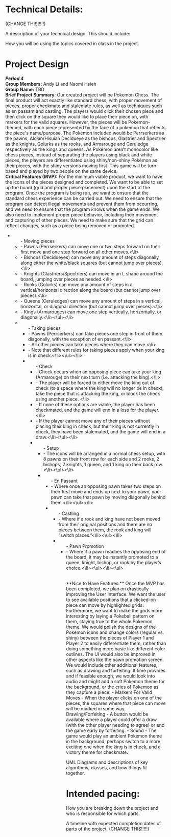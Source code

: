 
# Technical Details:

(CHANGE THIS!!!!!)

A description of your technical design. This should include: 
   
How you will be using the topics covered in class in the project.
     
# Project Design
_**Period 4**_
<br>
**Group Members:** Andy Li and Naomi Hsieh
<br>
**Group Name:** TBD
<br>
**Brief Project Summary**: 
Our created project will be Pokemon Chess. The final product will act exactly like standard chess, with proper movement of pieces, proper checkmate and stalemate rules, as well as techniques such as en passant and castling. The players would click their chosen piece and then click on the square they would like to place their piece on, with markers for the valid squares. However, the pieces will be Pokemon-themed, with each piece represented by the face of a pokemon that reflects the piece's name/purpose. The Pokémon included would be Perrserkers as the pawns, Alolan/Hisuian Decidueye as the bishops, Glastrier and Spectrier as the knights, Golurks as the rooks, and Armarouge and Ceruledge respectively as the kings and queens. As Pokémon aren’t monocolor like chess pieces, instead of separating the players using black and white pieces, the players are differentiated using shiny/non-shiny Pokémon as their pieces, with the shiny versions moving first. This game will be turn-based and played by two people on the same device. 
<br>
**Critical Features (MVP):** For the minimum viable product, we want to have the icons of the pieces designed and completed. We want to be able to set up the board (grid and proper piece placement) upon the start of the program. Once the program is being run, we want to ensure that the standard chess experience can be carried out. We need to ensure that the program can detect illegal movements and prevent them from occurring, and we need to ensure that the program knows when the game ends. We also need to implement proper piece behavior, including their movement and capturing of other pieces. We need to make sure that the grid can reflect changes, such as a piece being removed or promoted.
		<ul><li><ul>- Moving pieces 
			<li>- Pawns (Perrserkers) can move one or two steps forward on their first move and one step forward on all other moves.<\li>
			<li>- Bishops (Decidueyes) can move any amount of steps diagonally along either the white/black squares (but cannot jump over pieces).<\li>
			<li>- Knights (Glastriers/Spectriers) can move in an L shape around the board, jumping over pieces as needed.<\li>
			<li>- Rooks (Golurks) can move any amount of steps in a vertical/horizontal direction along the board (but cannot jump over pieces).<\li>
			<li>- Queens (Ceruledges) can move any amount of steps in a  vertical, horizontal, or diagonal direction (but cannot jump over pieces).<\li>
			<li>- Kings (Armarouges) can move one step vertically, horizontally, or diagonally.<\li><\ul><\li>
		<li><ul>- Taking pieces
			<li>- Pawns (Perrserkers) can take pieces one step in front of them diagonally, with the exception of en passant.<\li>
			<li>- All other pieces can take pieces where they can move.<\li>
			<li>- Note that different rules for taking pieces apply when your king is in check.<\li><\ul><\li>
		<li><ul>- Check
			<li>- Check occurs when an opposing piece can take your king (Armarouge) on their next turn (i.e. attacking the king).<\li>
			<li>- The player will be forced to either move the king out of check (to a space where the king will no longer be in check), take the piece that is attacking the king, or block the check using another piece. <\li>
			<li>- If none of these options are viable, the player has been checkmated, and the game will end in a loss for the player.<\li>
			<li>- If the player cannot move any of their pieces without placing their king in check, but their king is not currently in check, they have been stalemated, and the game will end in a draw.<\li><\ul><\li>
		<li><ul>- Setup
			<li>- The icons will be arranged in a normal chess setup, with 8 pawns on their front row for each side and 2 rooks, 2 bishops, 2 knights, 1 queen, and 1 king on their back row.<\li><\ul><\li>
		<li><ul>- En Passant
			<li>- Where once an opposing pawn takes two steps on their first move and ends up next to your pawn, your pawn can take that pawn by moving diagonally behind them.<\li><\ul><\li>
		<li><ul>- Castling 
			<li>- Where if a rook and king have not been moved from their original positions and there are no pieces between them, the rook and king will “switch places.”<\li><\ul><\li>
		<li><ul>- Pawn Promotion
			<li>- Where if a pawn reaches the opposing end of the board, it may be instantly promoted to a queen, knight, bishop, or rook by the player’s choice.<\li><\ul><\li><\ul>


<br>
**Nice to Have Features:** Once the MVP has been completed, we plan on drastically improving the User Interface. We want the user to see available positions that a clicked-on piece can move by highlighted grids. Furthermore, we want to make the grids more interesting by laying a Pokeball pattern on them, staying true to the whole Pokemon theme. We would polish the designs of the Pokemon icons and change colors (regular vs. shiny) between the pieces of Player 1 and Player 2 to easily differentiate them, rather than doing something more basic like different color outlines. The UI would also be improved in other aspects like the pawn promotion screen. We would include other additional features, such as drawing and forfeiting. If time provides and if feasible enough, we would look into audio and might add a soft Pokemon theme for the background, or the cries of Pokemon as they capture a piece.
		- Markers For Valid Moves
			- When the player clicks on one of the pieces, the squares where that piece can move will be marked in some way.
		- Drawing/Forfeiting
			- A button would be available where a player could offer a draw (with the other player needing to agree) or end the game early by forfeiting.
		- Sound
			- The game would play an ambient Pokemon theme in the background, perhaps switch to a more exciting one when the king is in check, and a victory theme for checkmate. 

UML Diagrams and descriptions of key algorithms, classes, and how things fit together.


    
# Intended pacing:

How you are breaking down the project and who is responsible for which parts.

A timeline with expected completion dates of parts of the project. (CHANGE THIS!!!!!)

